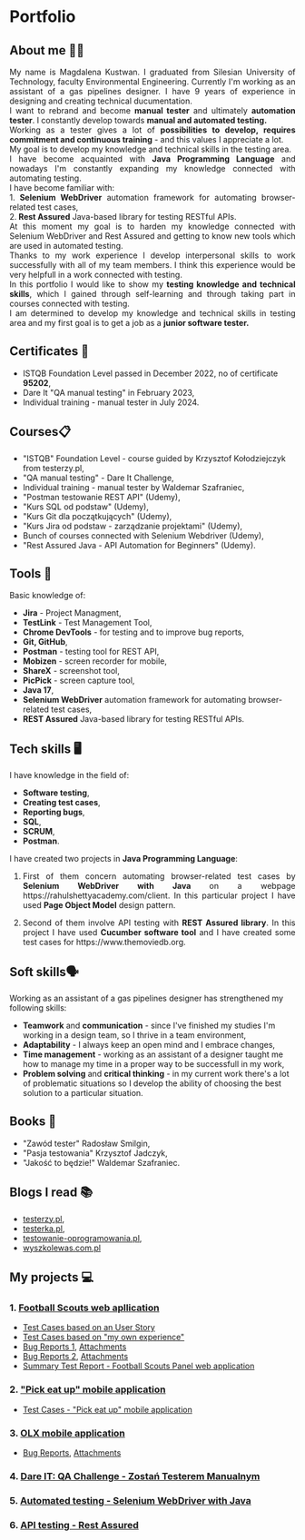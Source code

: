 # Portfolio
## About me 👱‍♀️
<p align="justify">My name is Magdalena Kustwan. I graduated from Silesian University of Technology, faculty Environmental Engineering. Currently I'm working as an assistant of a gas pipelines designer. I have 9 years of experience in designing and creating technical ducumentation.
<br>I want to rebrand and become <strong>manual tester</strong> and ultimately <strong>automation tester</strong>. I constantly develop towards <strong>manual and automated testing.</strong>
<br>Working as a tester gives a lot of <strong>possibilities to develop, requires commitment and continuous training</strong> - and this values I appreciate a lot.
<br>My goal is to develop my knowledge and technical skills in the testing area.
<br>I have become acquainted with <strong>Java Programming Language</strong> and nowadays I'm constantly expanding my knowledge connected with automating testing.
<br>I have become familiar with:
<br>1.<strong> Selenium WebDriver</strong> automation framework for automating browser-related test cases,
<br>2.<strong> Rest Assured</strong> Java-based library for testing RESTful APIs.
<br>At this moment my goal is to harden my knowledge connected with Selenium WebDriver and Rest Assured and getting to know new tools which are used in automated testing.
<br>Thanks to my work experience I develop interpersonal skills to work successfully with all of my team members. I think this experience would be very helpfull in a work connected with testing.
<br>In this portfolio I would like to show my <strong>testing knowledge and technical skills</strong>, which I gained through self-learning and through taking part in courses connected with testing.
<br>I am determined to develop my knowledge and technical skills in testing area and my first goal is to get a job as a <strong>junior software tester.</strong></p> 

## Certificates 📜
* ISTQB Foundation Level passed in December 2022, no of certificate <strong>95202</strong>,
* Dare It "QA manual testing" in February 2023,
* Individual training - manual tester in July 2024.
## Courses📋
* "ISTQB" Foundation Level - course guided by Krzysztof Kołodziejczyk from testerzy.pl,
* "QA manual testing" - Dare It Challenge,
* Individual training - manual tester by Waldemar Szafraniec,
* "Postman testowanie REST API" (Udemy),
* "Kurs SQL od podstaw" (Udemy),
* "Kurs Git dla początkujących" (Udemy),
* "Kurs Jira od podstaw - zarządzanie projektami" (Udemy),
* Bunch of courses connected with Selenium Webdriver (Udemy),
* "Rest Assured Java - API Automation for Beginners" (Udemy). 
## Tools 🔧
Basic knowledge of:
* <strong>Jira</strong> - Project Managment,
* <strong>TestLink</strong> - Test Management Tool,
* <strong>Chrome DevTools</strong> - for testing and to improve bug reports,
* <strong>Git, GitHub</strong>,
* <strong>Postman</strong> - testing tool for REST API,
* <strong>Mobizen</strong> - screen recorder for mobile,
* <strong>ShareX</strong> - screenshot tool,
* <strong>PicPick</strong> - screen capture tool,
* <strong>Java 17</strong>,
* <strong>Selenium WebDriver</strong> automation framework for automating browser-related test cases,
* <strong>REST Assured</strong> Java-based library for testing RESTful APIs.

## Tech skills 🖥
I have knowledge in the field of:
* <strong>Software testing</strong>,
* <strong>Creating test cases</strong>,
* <strong>Reporting bugs</strong>,
* <strong>SQL</strong>,
* <strong>SCRUM</strong>,
* <strong>Postman</strong>.
  
I have created two projects in <strong>Java Programming Language</strong>:
1. <p align="justify">First of them concern automating browser-related test cases by <strong>Selenium WebDriver with Java </strong>on a webpage https://rahulshettyacademy.com/client. In this particular project I have used <strong>Page Object Model</strong> design pattern.</p>
2. <p align="justify">Second of them involve API testing with <strong>REST Assured library</strong>. In this project I have used <strong>Cucumber software tool</strong> and I have created some test cases for https://www.themoviedb.org.</p>

## Soft skills🗣️
Working as an assistant of a gas pipelines designer has strengthened my following skills:
* <strong>Teamwork</strong> and <strong>communication</strong> - since I've finished my studies I'm working in a design team, so I thrive in a team environment,
* <strong>Adaptability</strong> - I always keep an open mind and I embrace changes,
* <strong>Time management</strong> - working as an assistant of a designer taught me how to manage my time in a proper way to be successfull in my work,
* <strong>Problem solving</strong> and <strong>critical thinking</strong> - in my current work there's a lot of problematic situations so I develop the ability of choosing the best solution to a particular situation.
## Books 📖
* "Zawód tester" Radosław Smilgin,
* "Pasja testowania" Krzysztof Jadczyk,
* "Jakość to będzie!" Waldemar Szafraniec.
## Blogs I read 📚
* [testerzy.pl](https://testerzy.pl/),
* [testerka.pl](https://testerka.pl),
* [testowanie-oprogramowania.pl](https://testowanie-oprogramowania.pl/blog/),
* [wyszkolewas.com.pl](https://www.wyszkolewas.com.pl/blog/)
## My projects 💻
### 1. [Football Scouts web apllication](https://scouts-test.futbolkolektyw.pl/)
* [Test Cases based on an User Story](https://docs.google.com/spreadsheets/d/1f743nJbJRFVM-6Q-Gs4fvZtBPScJbfGY9Di4mZ2xE7E/edit#gid=0)
* [Test Cases based on "my own experience"](https://docs.google.com/spreadsheets/d/1aTDpsfbxUiWod1yA2tgrxEHNAv--As5-ufsPlr7xjq8/edit#gid=0)
* [Bug Reports 1](https://docs.google.com/document/d/1gtXcMbP4IvgVwKEMl7KNeSZhK4EqXtWq-Teyad3258k/edit), [Attachments](https://drive.google.com/drive/folders/10BkHWJDOZzVEY48z4-tYlQ9Qf-fEI6UK)
* [Bug Reports 2](https://docs.google.com/document/d/1EMviWXsw5gNjMoQ0EOenddn1YJe2aIu99inNrnfEXi4/edit), [Attachments](https://drive.google.com/drive/folders/10BkHWJDOZzVEY48z4-tYlQ9Qf-fEI6UK)
* [Summary Test Report - Football Scouts Panel web application](https://docs.google.com/document/d/1q6kp1qb3HyzGO6dV0wQPLDXBL0uMm8Hc4TcDkIq-LdI/edit)
### 2. ["Pick eat up" mobile application](https://pickeatup.io/)
* [Test Cases - "Pick eat up" mobile application](https://docs.google.com/spreadsheets/d/1dsWG6yD_5FFyJ-oawPs9YfcOgNrBZsVyPuxbAwSVGRA/edit#gid=0)
### 3. [OLX mobile application](https://www.olx.pl/)
* [Bug Reports](https://docs.google.com/document/d/1fztrn_jhq8e8R7ts9O9r_n2RKX-jmP9NwJhYPPnfOUM/edit), [Attachments](https://drive.google.com/drive/folders/1SVZRa6-d23UBrf1ps7SIEeWh2KYp1isr)
### 4. [Dare IT: QA Challenge - Zostań Testerem Manualnym](https://github.com/MKustwan/challenge_portfolio_magda)
### 5. [Automated testing - Selenium WebDriver with Java](https://github.com/MKustwan/SeleniumWebDriver)
### 6. [API testing - Rest Assured](https://github.com/MKustwan/RestAssured)
